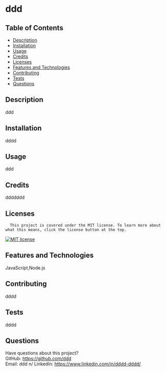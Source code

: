 
  # ddd
  
  ## Table of Contents
  * [Description](#description)
  * [Installation](#installation)
  * [Usage](#usage)
  * [Credits](#credits)
  * [Licenses](#licenses)
  * [Features and Technologies](#features)
  * [Contributing](#contributing)
  * [Tests](#tests)
  * [Questions](#questions)

  ## Description
  ddd
  ## Installation
  dddd
  ## Usage
  ddd
  ## Credits
  ddddddd
  ## Licenses
      This project is covered under the MIT license. To learn more about what this means, click the license button at the top.
  [![MIT license](https://img.shields.io/badge/License-MIT-blue.svg)](https://lbesson.mit-license.org/)
  ## Features and Technologies
  JavaScript,Node.js
   ## Contributing
  dddd
  ## Tests
  dddd
  ## Questions
  Have questions about this project?  
  GitHub: https://github.com/ddd  
  Email: ddd n/
  LinkedIn: https://www.linkedin.com/in/dddd-dddd/
